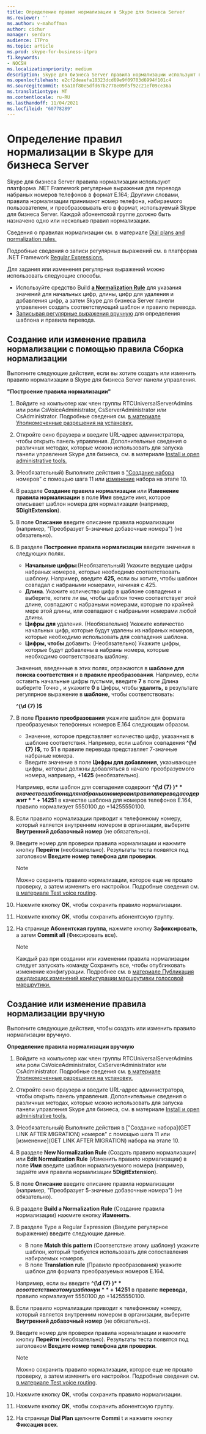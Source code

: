 ```yaml
---
title: Определение правил нормализации в Skype для бизнеса Server
ms.reviewer: ''
ms.author: v-mahoffman
author: cichur
manager: serdars
audience: ITPro
ms.topic: article
ms.prod: skype-for-business-itpro
f1.keywords:
- NOCSH
ms.localizationpriority: medium
description: Skype для бизнеса Server правила нормализации используют платформа .NET Framework регулярные выражения для перевода набраных номеров телефонов в формат E.164; Другими словами, правила нормализации принимают номер телефона, набираемого пользователем, и преобразовывать его в формат, используемый Skype для бизнеса Server. Каждой абонентской группе должно быть назначено одно или несколько правил нормализации.
ms.openlocfilehash: e2cf2deaefa18323dcd69e9f09703d6994f101c4
ms.sourcegitcommit: 65a10f80e5dfd67b2778e09f5f92c21ef09ce36a
ms.translationtype: MT
ms.contentlocale: ru-RU
ms.lasthandoff: 11/04/2021
ms.locfileid: "60778289"
---
```

# <a name="defining-normalization-rules-in-skype-for-business-server"></a>Определение правил нормализации в Skype для бизнеса Server

Skype для бизнеса Server правила нормализации используют платформа .NET Framework регулярные выражения для перевода набраных номеров телефонов в формат E.164; Другими словами, правила нормализации принимают номер телефона, набираемого пользователем, и преобразовывать его в формат, используемый Skype для бизнеса Server. Каждой абонентской группе должно быть назначено одно или несколько правил нормализации.

Сведения о правилах нормализации см. в материале [Dial plans and normalization rules.](/previous-versions/office/lync-server-2013/lync-server-2013-dial-plans-and-normalization-rules)

Подробные сведения о записи регулярных выражений см. в платформа .NET Framework [Regular Expressions.](/dotnet/standard/base-types/regular-expressions)

Для задания или изменения регулярных выражений можно использовать следующие способы.
- Используйте средство Build [ **a Normalization Rule**](#create-or-modify-a-normalization-rule-by-using-build-a-normalization-rule) для указания значений для начальных цифр, длины, цифр для удаления и добавления цифр, а затем Skype для бизнеса Server панели управления создать соответствующий шаблон и правило перевода.
- [Записывая регулярные выражения вручную](#create-or-modify-a-normalization-rule-manually) для определения шаблона и правила перевода. 

## <a name="create-or-modify-a-normalization-rule-by-using-build-a-normalization-rule"></a>Создание или изменение правила нормализации с помощью правила Сборка нормализации

Выполните следующие действия, если вы хотите создать или изменить правило нормализации в Skype для бизнеса Server панели управления. 

**"Построение правила нормализации"**

1. Войдите на компьютер как член группы RTCUniversalServerAdmins или роли CsVoiceAdministrator, CsServerAdministrator или CsAdministrator. Подробные сведения см. [в материале Уполномоченные разрешения на установку.](/previous-versions/office/lync-server-2013/lync-server-2013-delegate-setup-permissions)
2. Откройте окно браузера и введите URL-адрес администратора, чтобы открыть панель управления. Дополнительные сведения о различных методах, которые можно использовать для запуска панели управления Skype для бизнеса, см. в материале [Install и open administrative tools.](../../management-tools/install-and-open-administrative-tools.md)
3. (Необязательный) Выполните действия в ["Создание набора](../../deploy/deploy-enterprise-voice/dial-plans.md#to-create-a-dial-plan) номеров" с помощью шага 11 или [изменение](../../deploy/deploy-enterprise-voice/dial-plans.md#to-modify-a-dial-plan) набора на этапе 10. 
4. В разделе **Создание правила нормализации** или **Изменение правила нормализации** в поле **Имя** введите имя, которое описывает шаблон номера для нормализации (например, **5DigitExtension**).
5. В поле **Описание** введите описание правила нормализации (например, "Преобразует 5-значные добавочные номера") (не обязательно).
6. В разделе **Построение правила нормализации** введите значения в следующих полях.
    - **Начальные цифры:**(Необязательный) Укажите ведущие цифры набраных номеров, которые необходимо соответствовать шаблону. Например, введите **425,** если вы хотите, чтобы шаблон совпадал с набраными номерами, начиная с 425.
    - **Длина**. Укажите количество цифр в шаблоне совпадения и выберите, хотите ли вы, чтобы шаблон точно соответствует этой длине, совпадают с набраными номерами, которые по крайней мере этой длины, или совпадают с набраными номерами любой длины.
    - **Цифры для** удаления. (Необязательно) Укажите количество начальных цифр, которые будут удалены из набраных номеров, которые необходимо использовать для совпадения шаблона.
    - **Цифры, чтобы** добавить: (Необязательно) Укажите цифры, которые будут добавлены в набраны номера, которые необходимо соответствовать шаблону.
    
    Значения, введенные в этих полях, отражаются в **шаблоне для поиска соответствия** и в **правиле преобразования**. Например, если оставить  начальные цифры пустыми,  введите **7** в поле Длина выберите Точно **,** и укажите **0** в Цифры, чтобы **удалить,** в результате регулярное выражение в **шаблоне,** чтобы соответствовать:

    **^(\d {7} )$**

7. В поле **Правило преобразования** укажите шаблон для формата преобразуемых телефонных номеров E.164 следующим образом.
    - Значение, которое представляет количество цифр, указанных в шаблоне соответствия. Например, если шаблон совпадения **^(\d {7} )$,** то $1 в правиле перевода представляет 7-значные набраные номера.
    - Введите значение в поле **Цифры для добавления**, указывающее цифры, которые должны добавляться в начало преобразуемого номера, например, **+1425** (необязательно).
    
    Например, если  шаблон для совпадения содержит **^(\d {7} )$**  в качестве шаблона для набраных номеров и правила перевода содержит **+1425$1** в качестве шаблона для номеров телефонов E.164, правило нормализует 5550100 до +14255550100.

8. Если правило нормализации приводит к телефонному номеру, который является внутренним номером в организации, выберите **Внутренний добавочный номер** (не обязательно).
9. Введите номер для проверки правила нормализации и нажмите кнопку **Перейти** (необязательно). Результаты теста появятся под заголовком **Введите номер телефона для проверки**.
    > [!Note] 
    > Можно сохранить правило нормализации, которое еще не прошло проверку, а затем изменить его настройки. Подробные сведения см. [в материале Test voice routing](/previous-versions/office/lync-server-2013/lync-server-2013-test-voice-routing). 

10. Нажмите кнопку **ОК**, чтобы сохранить правило нормализации.
11. Нажмите кнопку **ОК**, чтобы сохранить абонентскую группу.
12. На странице **Абонентская группа**, нажмите кнопку **Зафиксировать**, а затем **Commit all** (Фиксировать все). 
    > [!Note]
    > Каждый раз при создании или изменении правила нормализации следует запускать команду Сохранить все, чтобы опубликовать изменение конфигурации. Подробнее см. в [материале Публикация ожидающих изменений конфигурации маршрутивки голосовой маршрутики.](/previous-versions/office/lync-server-2013/lync-server-2013-publish-pending-changes-to-the-voice-routing-configuration) 

## <a name="create-or-modify-a-normalization-rule-manually"></a>Создание или изменение правила нормализации вручную

Выполните следующие действия, чтобы создать или изменить правило нормализации вручную.

**Определение правила нормализации вручную**

1. Войдите на компьютер как член группы RTCUniversalServerAdmins или роли CsVoiceAdministrator, CsServerAdministrator или CsAdministrator. Подробные сведения см. [в материале Уполномоченные разрешения на установку.](/previous-versions/office/lync-server-2013/lync-server-2013-delegate-setup-permissions)
2. Откройте окно браузера и введите URL-адрес администратора, чтобы открыть панель управления. Дополнительные сведения о различных методах, которые можно использовать для запуска панели управления Skype для бизнеса, см. в материале [Install и open administrative tools.](../../management-tools/install-and-open-administrative-tools.md)
3. (Необязательный) Выполните действия в ["Создание набора](GET LINK AFTER MIGRATION) номеров" с помощью шага 11 или [изменение](GET LINK AFTER MIGRATION) набора на этапе 10.  
4. В разделе **New Normalization Rule** (Создать правило нормализации) или **Edit Normalization Rule** (Изменить правило нормализации) в поле **Имя** введите шаблон нормализуемого номера (например, задайте имя правила нормализации **5DigitExtension**).
5. В поле **Описание** введите описание правила нормализации (например, "Преобразует 5-значные добавочные номера") (не обязательно).
6. В разделе **Build a Normalization Rule** (Создание правила нормализации) нажмите кнопку **Изменить**.
7. В разделе Type a Regular Expression (Введите регулярное выражение) введите следующие данные.
    - В поле **Match this pattern** (Соответствие этому шаблону) укажите шаблон, который требуется использовать для сопоставления набираемых номеров.
    - В поле **Translation rule** (Правило преобразования) укажите шаблон для формата преобразуемых номеров E.164.

    Например, если вы введите **^(\d {7} )$** в соответствие этому шаблону и **+1425$1** в правиле **перевода,** правило нормализует 5550100 до +14255550100. 

8. Если правило нормализации приводит к телефонному номеру, который является внутренним номером в организации, выберите **Внутренний добавочный номер** (не обязательно).
9. Введите номер для проверки правила нормализации и нажмите кнопку **Перейти** (необязательно). Результаты теста появятся под заголовком **Введите номер телефона для проверки**.

    > [!Note]
    > Можно сохранить правило нормализации, которое еще не прошло проверку, а затем изменить его настройки. Подробные сведения см. [в материале Test voice routing](/previous-versions/office/lync-server-2013/lync-server-2013-test-voice-routing). 

10. Нажмите кнопку **ОК**, чтобы сохранить правило нормализации.
11. Нажмите кнопку **ОК**, чтобы сохранить абонентскую группу.
12. На странице **Dial Plan** щелкните **Commi** t и нажмите кнопку **Фиксация всех**.